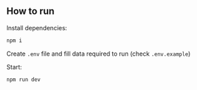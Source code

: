 ## How to run

Install dependencies:

```bash
npm i
```

Create `.env` file and fill data required to run (check `.env.example`)

Start:

```bash
npm run dev
```
